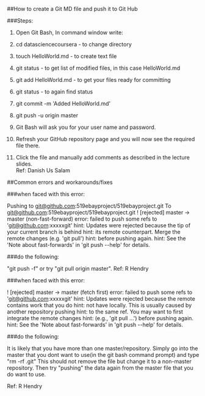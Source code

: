 ##How to create a Git MD file and push it to Git Hub

###Steps:

1) Open Git Bash, In command window write:

2) cd datasciencecoursera - to change directory

3) touch HelloWorld.md - to create text file

4) git status - to get list of modified files, in this case HelloWorld.md

5) git add HelloWorld.md - to get your files ready for committing 

6) git status - to again find status

7) git commit -m 'Added HelloWorld.md'

8) git push -u origin master

9) Git Bash will ask you for your user name and password. 

10) Refresh your GitHub repository page and you will now see the required file there.

11) Click the file and manually add comments as described in the lecture slides.  
Ref: Danish Us Salam

##Common errors and workarounds/fixes

###when faced with this error:

Pushing to git@github.com:519ebayproject/519ebayproject.git
To git@github.com:519ebayproject/519ebayproject.git
 ! [rejected]        master -> master (non-fast-forward)
error: failed to push some refs to 'git@github.com:xxxxxgit'
hint: Updates were rejected because the tip of your current branch is behind
hint: its remote counterpart. Merge the remote changes (e.g. 'git pull')
hint: before pushing again.
hint: See the 'Note about fast-forwards' in 'git push --help' for details.

###do the following:

"git push -f" or try "git pull origin master".
Ref: R Hendry

###when faced with this error:

 ! [rejected]        master -> master (fetch first)
error: failed to push some refs to 'git@github.com:xxxxxgit'
hint: Updates were rejected because the remote contains work that you do
hint: not have locally. This is usually caused by another repository pushing
hint: to the same ref. You may want to first integrate the remote changes
hint: (e.g., 'git pull ...') before pushing again.
hint: See the 'Note about fast-forwards' in 'git push --help' for details.

###do the following:

It is likely that you have more than one master/repository.
Simply go into the master that you dont want to use(in the git bash command prompt) and type "rm -rf .git"
This should not remove the file but change it to a non-master repository.
Then try "pushing" the data again from the master file that you do want to use.

Ref: R Hendry

